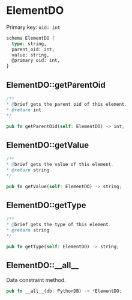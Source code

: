 # ElementDO

Primary key: `oid: int`

```rust
schema ElementDO {
  type: string,
  parent_oid: int,
  value: string,
  @primary oid: int,
}
```
## ElementDO::getParentOid

```java
/**
* @brief gets the parent oid of this element.
* @return int
*/
```
```rust
pub fn getParentOid(self: ElementDO) -> int;
```
## ElementDO::getValue

```java
/**
* @brief gets the value of this element.
* @return string
*/
```
```rust
pub fn getValue(self: ElementDO) -> string;
```
## ElementDO::getType

```java
/**
* @brief gets the type of this element.
* @return string
*/
```
```rust
pub fn getType(self: ElementDO) -> string;
```
## ElementDO::\_\_all\_\_

Data constraint method.

```rust
pub fn __all__(db: PythonDB) -> *ElementDO;
```
